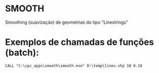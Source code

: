 # SMOOTH
Smoothing (suavização) de geometrias do tipo "Linestrings"

# Exemplos de chamadas de funções (batch):
```batch
CALL "C:\cpc_apps\smooth\smooth.exe" D:\temp\lines.shp 10 0.18	
```
